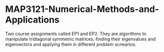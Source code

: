 # MAP3121-Numerical-Methods-and-Applications
Two course assignments called EP1 and EP2. They are algorithms to manipulate tridiagonal symmetric matrices, finding their eigenvalues and eigenvectors and applying them in different problem scnearios.
